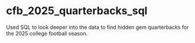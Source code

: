 # cfb_2025_quarterbacks_sql
Used SQL to look deeper into the data to find hidden gem quarterbacks for the 2025 college football season.
